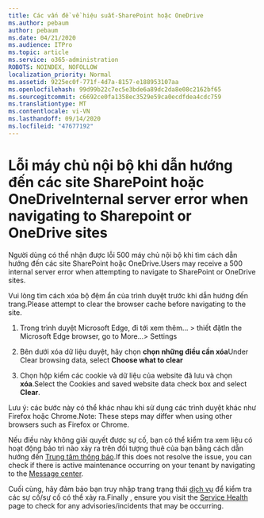 ```yaml
---
title: Các vấn đề về hiệu suất-SharePoint hoặc OneDrive
ms.author: pebaum
author: pebaum
ms.date: 04/21/2020
ms.audience: ITPro
ms.topic: article
ms.service: o365-administration
ROBOTS: NOINDEX, NOFOLLOW
localization_priority: Normal
ms.assetid: 9225ec0f-771f-4d7a-8157-e188953107aa
ms.openlocfilehash: 99d99b22c7ec5e3bde6a89dc2da8e08c2162bf65
ms.sourcegitcommit: c6692ce0fa1358ec3529e59ca0ecdfdea4cdc759
ms.translationtype: MT
ms.contentlocale: vi-VN
ms.lasthandoff: 09/14/2020
ms.locfileid: "47677192"
---
```

# <a name="internal-server-error-when-navigating-to-sharepoint-or-onedrive-sites"></a><span data-ttu-id="3f0c2-102">Lỗi máy chủ nội bộ khi dẫn hướng đến các site SharePoint hoặc OneDrive</span><span class="sxs-lookup"><span data-stu-id="3f0c2-102">Internal server error when navigating to Sharepoint or OneDrive sites</span></span>

<span data-ttu-id="3f0c2-103">Người dùng có thể nhận được lỗi 500 máy chủ nội bộ khi tìm cách dẫn hướng đến các site SharePoint hoặc OneDrive.</span><span class="sxs-lookup"><span data-stu-id="3f0c2-103">Users may receive a 500 internal server error when attempting to navigate to SharePoint or OneDrive sites.</span></span> 

<span data-ttu-id="3f0c2-104">Vui lòng tìm cách xóa bộ đệm ẩn của trình duyệt trước khi dẫn hướng đến trang.</span><span class="sxs-lookup"><span data-stu-id="3f0c2-104">Please attempt to clear the browser cache before navigating to the site.</span></span>


1. <span data-ttu-id="3f0c2-105">Trong trình duyệt Microsoft Edge, đi tới xem thêm... > thiết đặt</span><span class="sxs-lookup"><span data-stu-id="3f0c2-105">In the Microsoft Edge browser, go to More...> Settings</span></span>

2. <span data-ttu-id="3f0c2-106">Bên dưới xóa dữ liệu duyệt, hãy chọn **chọn những điều cần xóa**</span><span class="sxs-lookup"><span data-stu-id="3f0c2-106">Under Clear browsing data, select **Choose what to clear**</span></span>

3. <span data-ttu-id="3f0c2-107">Chọn hộp kiểm các cookie và dữ liệu của website đã lưu và chọn **xóa**.</span><span class="sxs-lookup"><span data-stu-id="3f0c2-107">Select the Cookies and saved website data check box and select **Clear**.</span></span>

<span data-ttu-id="3f0c2-108">Lưu ý: các bước này có thể khác nhau khi sử dụng các trình duyệt khác như Firefox hoặc Chrome.</span><span class="sxs-lookup"><span data-stu-id="3f0c2-108">Note: These steps may differ when using other browsers such as Firefox or Chrome.</span></span>

<span data-ttu-id="3f0c2-109">Nếu điều này không giải quyết được sự cố, bạn có thể kiểm tra xem liệu có hoạt động bảo trì nào xảy ra trên đối tượng thuê của bạn bằng cách dẫn hướng đến [Trung tâm thông báo](https://portal.office.com/adminportal/home#/MessageCenter).</span><span class="sxs-lookup"><span data-stu-id="3f0c2-109">If this does not resolve the issue, you can check if there is active maintenance occurring on your tenant by navigating to the [Message center](https://portal.office.com/adminportal/home#/MessageCenter).</span></span>

<span data-ttu-id="3f0c2-110">Cuối cùng, hãy đảm bảo bạn truy nhập trang trạng thái [dịch vụ](https://portal.office.com/adminportal/home#/servicehealth) để kiểm tra các sự cố/sự cố có thể xảy ra.</span><span class="sxs-lookup"><span data-stu-id="3f0c2-110">Finally , ensure you visit the [Service Health](https://portal.office.com/adminportal/home#/servicehealth) page to check for any advisories/incidents that may be occurring.</span></span>


